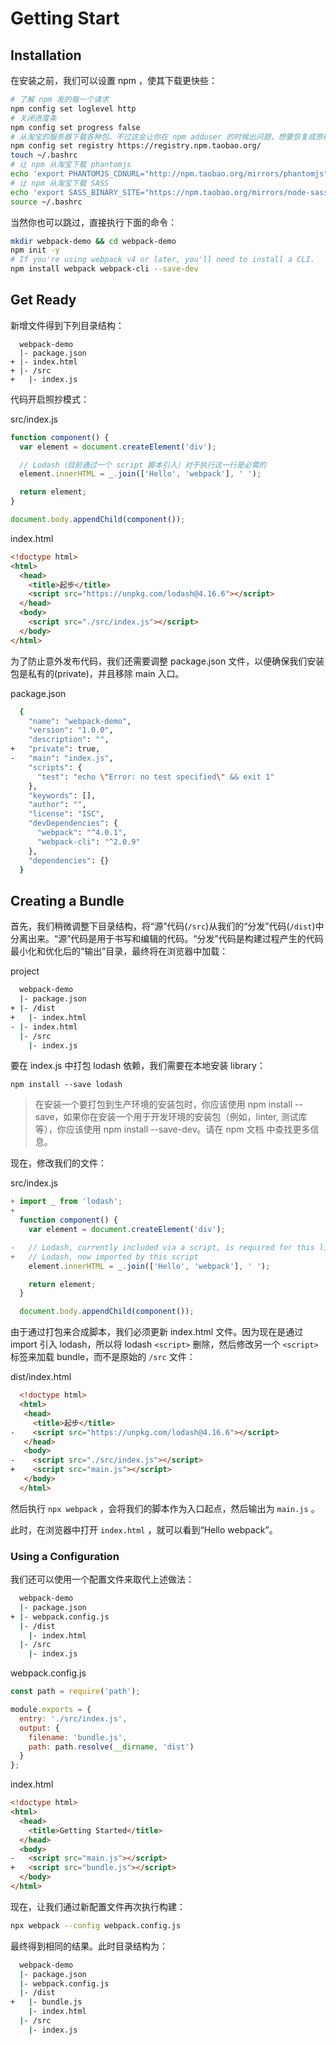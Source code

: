# Getting Start

## Installation
在安装之前，我们可以设置 npm ，使其下载更快些：
```bash
# 了解 npm 发的每一个请求
npm config set loglevel http
# 关闭进度条
npm config set progress false
# 从淘宝的服务器下载各种包。不过这会让你在 npm adduser 的时候出问题，想要恢复成原样，只需要 npm config delete registry 即可
npm config set registry https://registry.npm.taobao.org/
touch ~/.bashrc
# 让 npm 从淘宝下载 phantomjs
echo 'export PHANTOMJS_CDNURL="http://npm.taobao.org/mirrors/phantomjs"' >> ~/.bashrc 
# 让 npm 从淘宝下载 SASS
echo 'export SASS_BINARY_SITE="https://npm.taobao.org/mirrors/node-sass"' >> ~/.bashrc 
source ~/.bashrc
```
当然你也可以跳过，直接执行下面的命令：
```bash
mkdir webpack-demo && cd webpack-demo
npm init -y
# If you're using webpack v4 or later, you'll need to install a CLI.
npm install webpack webpack-cli --save-dev
```

## Get Ready
新增文件得到下列目录结构：
```
  webpack-demo
  |- package.json
+ |- index.html
+ |- /src
+   |- index.js
```
代码开启照抄模式：

src/index.js
```javascript
function component() {
  var element = document.createElement('div');

  // Lodash（目前通过一个 script 脚本引入）对于执行这一行是必需的
  element.innerHTML = _.join(['Hello', 'webpack'], ' ');

  return element;
}

document.body.appendChild(component());
```

index.html
```html
<!doctype html>
<html>
  <head>
    <title>起步</title>
    <script src="https://unpkg.com/lodash@4.16.6"></script>
  </head>
  <body>
    <script src="./src/index.js"></script>
  </body>
</html>
```

为了防止意外发布代码，我们还需要调整 package.json 文件，以便确保我们安装包是私有的(private)，并且移除 main 入口。

package.json
```bash
  {
    "name": "webpack-demo",
    "version": "1.0.0",
    "description": "",
+   "private": true,
-   "main": "index.js",
    "scripts": {
      "test": "echo \"Error: no test specified\" && exit 1"
    },
    "keywords": [],
    "author": "",
    "license": "ISC",
    "devDependencies": {
      "webpack": "^4.0.1",
      "webpack-cli": "^2.0.9"
    },
    "dependencies": {}
  }
```

## Creating a Bundle
首先，我们稍微调整下目录结构，将“源”代码(`/src`)从我们的“分发”代码(`/dist`)中分离出来。“源”代码是用于书写和编辑的代码。“分发”代码是构建过程产生的代码最小化和优化后的“输出”目录，最终将在浏览器中加载：

project
```bash
  webpack-demo
  |- package.json
+ |- /dist
+   |- index.html
- |- index.html
  |- /src
    |- index.js
```

要在 index.js 中打包 lodash 依赖，我们需要在本地安装 library：
```
npm install --save lodash
```

> 在安装一个要打包到生产环境的安装包时，你应该使用 npm install --save，如果你在安装一个用于开发环境的安装包（例如，linter, 测试库等），你应该使用 npm install --save-dev。请在 npm 文档 中查找更多信息。

现在，修改我们的文件：

src/index.js
```js
+ import _ from 'lodash';
+
  function component() {
    var element = document.createElement('div');

-   // Lodash, currently included via a script, is required for this line to work
+   // Lodash, now imported by this script
    element.innerHTML = _.join(['Hello', 'webpack'], ' ');

    return element;
  }

  document.body.appendChild(component());
```

由于通过打包来合成脚本，我们必须更新 index.html 文件。因为现在是通过 import 引入 lodash，所以将 lodash `<script>` 删除，然后修改另一个 `<script>` 标签来加载 bundle，而不是原始的 `/src` 文件：

dist/index.html
```html
  <!doctype html>
  <html>
   <head>
     <title>起步</title>
-    <script src="https://unpkg.com/lodash@4.16.6"></script>
   </head>
   <body>
-    <script src="./src/index.js"></script>
+    <script src="main.js"></script>
   </body>
  </html>
```

然后执行 `npx webpack` ，会将我们的脚本作为入口起点，然后输出为 `main.js` 。

此时，在浏览器中打开 `index.html` ，就可以看到“Hello webpack”。


### Using a Configuration
我们还可以使用一个配置文件来取代上述做法：
```bash
  webpack-demo
  |- package.json
+ |- webpack.config.js
  |- /dist
    |- index.html
  |- /src
    |- index.js
```

webpack.config.js
```js
const path = require('path');

module.exports = {
  entry: './src/index.js',
  output: {
    filename: 'bundle.js',
    path: path.resolve(__dirname, 'dist')
  }
};
```

index.html
```html
<!doctype html>
<html>
  <head>
    <title>Getting Started</title>
  </head>
  <body>
-   <script src="main.js"></script>
+   <script src="bundle.js"></script>
  </body>
</html>
```

现在，让我们通过新配置文件再次执行构建：
```bash
npx webpack --config webpack.config.js
```

最终得到相同的结果。此时目录结构为：
```bash
  webpack-demo
  |- package.json
  |- webpack.config.js
  |- /dist
+   |- bundle.js
    |- index.html
  |- /src
    |- index.js
```